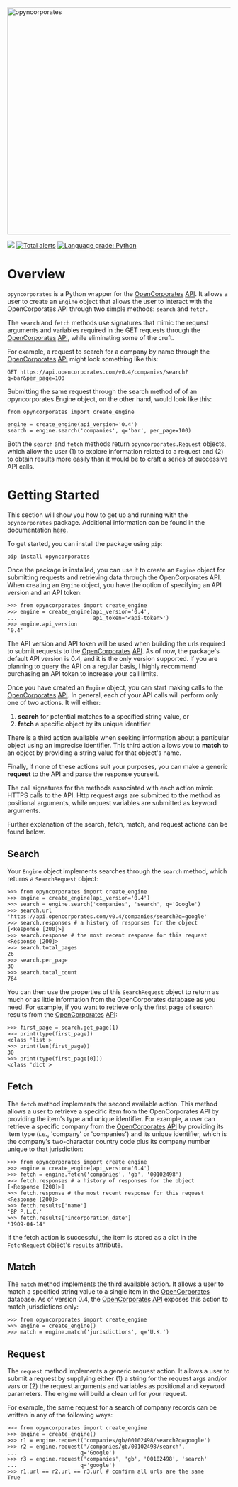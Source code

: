 <img src="https://i.imgur.com/uxkd2sh.png" alt="opyncorporates" width="512"/>

![](https://travis-ci.com/pjryan126/opyncorporates.svg?branch=master) 
[![Total alerts](https://img.shields.io/lgtm/alerts/g/pjryan126/opyncorporates.svg?logo=lgtm&logoWidth=18)](https://lgtm.com/projects/g/pjryan126/opyncorporates/alerts/) 
[![Language grade: Python](https://img.shields.io/lgtm/grade/python/g/pjryan126/opyncorporates.svg?logo=lgtm&logoWidth=18)](https://lgtm.com/projects/g/pjryan126/opyncorporates/context:python)

# Overview

`opyncorporates` is a Python wrapper for the [OpenCorporates](https://opencorporates.com) [API](https://api.opencorporates.com).
It allows a user to create an `Engine` object that allows the user to 
interact with the OpenCorporates API through two simple methods: `search` 
and `fetch`.

The `search` and `fetch` methods use signatures that mimic the request 
arguments and variables required in the GET requests through the  
[OpenCorporates](https://opencorporates.com) [API](https://api.opencorporates.com), 
while eliminating some of the cruft.

For example, a request to search for a company by name through the 
[OpenCorporates](https://opencorporates.com) [API](https://api.opencorporates.com) 
might look something like this:

`GET https://api.opencorporates.com/v0.4/companies/search?q=bar&per_page=100`

Submitting the same request through the search method of of an opyncorporates 
Engine object, on the other hand, would look like this:

```
from opyncorporates import create_engine

engine = create_engine(api_version='0.4')
search = engine.search('companies', q='bar', per_page=100)
```

Both the `search` and `fetch` methods return `opyncorporates.Request` objects,
which allow the user (1) to explore information related to a request and (2) to
obtain results more easily than it would be to craft a series of successive API 
calls. 

# Getting Started

This section will show you how to get up and running with the 
`opyncorporates` package. Additional information can be found in the 
documentation [here](https://opyncorporates.readthedocs.io/en/latest/).

To get started, you can install the package using ``pip``:

```
pip install opyncorporates
```

Once the package is installed, you can use it to create an
`Engine` object for submitting requests and retrieving data through the 
OpenCorporates API. When creating an `Engine` object, you have the option of 
specifying an API version and an API token:
 
 ```
>>> from opyncorporates import create_engine
>>> engine = create_engine(api_version='0.4',
...                        api_token='<api-token>')
>>> engine.api_version
'0.4'
```

The API version and API token will be used when building the urls required to
submit requests to the [OpenCorporates](https://opencorporates.com) [API](https://api.opencorporates.com). 
As of now, the package's default API version is 0.4, and it is the only 
version supported. If you are planning to query the API on a regular basis, I
highly recommend purchasing an API token to increase your call limits.

Once you have created an `Engine` object, you
can start making calls to the [OpenCorporates](https://opencorporates.com) [API](https://api.opencorporates.com). 
In general, each of your API calls will perform only one of two actions. It 
will either:

1. **search** for potential matches to a specified string value, or
2. **fetch** a specific object by its unique identifier

There is a third action available when seeking information about a particular
object using an imprecise identifier. This third action allows you to **match**
to an object by providing a string value for that object's name.

Finally, if none of these actions suit your purposes, you can make a generic
**request** to the API and parse the response yourself.

The call signatures for the methods associated with each action mimic HTTPS
calls to the API. Http request args are 
submitted to the method as positional arguments, while request variables are 
submitted as keyword arguments.

Further explanation of the search, fetch, match, and request actions can be
found below.

Search
------

Your `Engine` object implements searches through the `search` method, which
returns a `SearchRequest` object:

```
>>> from opyncorporates import create_engine
>>> engine = create_engine(api_version='0.4')
>>> search = engine.search('companies', 'search', q='Google')
>>> search.url
'https://api.opencorporates.com/v0.4/companies/search?q=google'
>>> search.responses # a history of responses for the object
[<Response [200]>]
>>> search.response # the most recent response for this request
<Response [200]>
>>> search.total_pages
26
>>> search.per_page
30
>>> search.total_count
764
```

You can then use the properties of this `SearchRequest` object to return as 
much or as little information from the OpenCorporates database as you need. 
For example, if you want to retrieve only the first page of search results 
from the [OpenCorporates](https://opencorporates.com) [API](https://api.opencorporates.com):

```
>>> first_page = search.get_page(1)
>>> print(type(first_page))
<class 'list'>
>>> print(len(first_page))
30
>>> print(type(first_page[0]))
<class 'dict'>
```

Fetch
-----

The `fetch` method implements the second available action. This method allows
 a user to retrieve a specific item from the OpenCorporates API by providing 
 the item's type and unique identifier. For example, a user can retrieve a 
 specific company from the [OpenCorporates](https://opencorporates.com) [API](https://api.opencorporates.com)
 by providing its item type (*i.e.*, 'company' or 'companies') and its unique
 identifier, which is the company's two-character country code plus its 
 company number unique to that jurisdiction:

```
>>> from opyncorporates import create_engine
>>> engine = create_engine(api_version='0.4')
>>> fetch = engine.fetch('companies', 'gb', '00102498')
>>> fetch.responses # a history of responses for the object
[<Response [200]>]
>>> fetch.response # the most recent response for this request
<Response [200]>
>>> fetch.results['name']
'BP P.L.C.'
>>> fetch.results['incorporation_date']
'1909-04-14'
```

If the fetch action is successful, the item is stored as a dict in the
`FetchRequest` object's `results` attribute.

Match
-----

The `match` method implements the third available action. It allows a user to
 match a specified string value to a single item in the [OpenCorporates](https://opencorporates.com) 
 database. As of version 0.4, the [OpenCorporates](https://opencorporates.com) [API](https://api.opencorporates.com) exposes this action to 
 match jurisdictions only:

```
>>> from opyncorporates import create_engine
>>> engine = create_engine()
>>> match = engine.match('jurisdictions', q='U.K.')
```

Request
-------

The `request` method implements a generic request action. It allows a user to
 submit a request by supplying either (1) a string for the request args 
 and/or vars or (2) the request arguments and variables as positional and 
 keyword parameters. The engine will build a clean url for your request.

 For example, the same request for a search of company records can be written
  in any of the following ways:

```
>>> from opyncorporates import create_engine
>>> engine = create_engine()
>>> r1 = engine.request('companies/gb/00102498/search?q=google')
>>> r2 = engine.request('/companies/gb/00102498/search',
...                    q='Google')
>>> r3 = engine.request('companies', 'gb', '00102498', 'search'
...                    q='google')
>>> r1.url == r2.url == r3.url # confirm all urls are the same
True
```